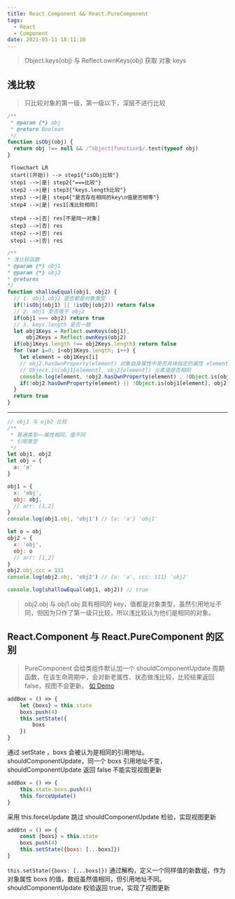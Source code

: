 ```yaml
---
title: React.Component && React.PureComponent
tags:
  - React
  - Component
date: 2021-05-11 18:11:10
---
```


> Object.keys(obj) 与 Reflect.ownKeys(obj) 获取 对象 keys

## 浅比较
> 只比较对象的第一级，第一级以下，深层不进行比较
```JavaScript 
/**
 * @param {*} obj 
 * @return Boolean
 */
function isObj(obj) {
  return obj !== null && /^object|function$/.test(typeof obj)
}
```
```mermaid
 flowchart LR
 start((开始)) --> step1{"isObj比较"}
 step1 -->|是| step2{"===比较"}
 step2 -->|是| step3{"keys.length比较"}
 step3 -->|是| step4{"是否存在相同的key\n值是否相等"}
 step4 -->|是| res1[浅比较相同]

 step4 -->|否| res[不是同一对象]
 step3 -->|否| res
 step2 -->|否| res
 step1 -->|否| res
```
```JavaScript
/**
* 浅比较函数
* @param {*} obj1 
* @param {*} obj2 
* @returns 
*/
function shallowEqual(obj1, obj2) {
  // 1. obj1,obj2 是否都是对象类型
  if(!isObj(obj1) || !isObj(obj2)) return false
  // 2. obj1 是否等于 obj2
  if(obj1 === obj2) return true
  // 3. keys.length 是否一致
  let obj1Keys = Reflect.ownKeys(obj1),
      obj2Keys = Reflect.ownKeys(obj2)
  if(obj1Keys.length !== obj2Keys.length) return false
  for (var i=0; i<obj1Keys.length; i++) {
    let element = obj1Keys[i]
    // obj2.hasOwnProperty(element) 对象自身属性中是否具体指定的属性 element
    // Object.is(obj1[element], obj2[element]) 元素值是否相同
    console.log(element, !obj2.hasOwnProperty(element) , !Object.is(obj1[element], obj2[element]))
    if(!obj2.hasOwnProperty(element) || !Object.is(obj1[element], obj2[element])) return false
  }
  return true
}
```
---
```JavaScript
// obj1 与 ojb2 比较
/**
 * 普通类型——属性相同，值不同
 * 引用类型
 */
let obj1, obj2
let obj = {
  a: 'a'
}

obj1 = {
  x: 'obj',
  obj: obj,
  // arr: [1,2]
}
console.log(obj1.obj, 'obj1') // {a: 'a'} 'obj1'

let o = obj
obj2 = {
  x: 'obj',
  obj: o
  // arr: [1,2]
}
obj2.obj.ccc = 111
console.log(obj2.obj, 'obj2') // {a: 'a', ccc: 111} 'obj2'

console.log(shallowEqual(obj1, obj2)) // true
```
> obj2.obj 与 obj1.obj 具有相同的 key，值都是对象类型，虽然引用地址不同，但因为只作了第一级只比较，所以浅比较认为他们是相同的对象。

## React.Component 与 React.PureComponent 的区别
> PureComponent 会给类组件默认加一个 shouldComponentUpdate 周期函数，在该生命周期中，会对新老属性、状态做浅比较，比较结果返回 false，视图不会更新。
[如 Demo](https://github.com/HelenZhangLP/react-18/blob/master/src/Component/pureComponent.jsx)
```JavaScript
addBox = () => {
    let {boxs} = this.state
    boxs.push(4)
    this.setState({
        boxs
    })
}
```
<span class='custom-box custom-box-933'>通过 setState ，boxs 会被认为是相同的引用地址。shouldComponentUpdate，同一个 boxs 引用地址不变，shouldComponentUpdate 返回 false 不能实现视图更新</span>

```JavaScript
addBox = () => {
    this.state.boxs.push(4)
    this.forceUpdate()
}
```
<span class='custom-box custom-box-393'>采用 this.forceUpdate 跳过 shouldComponentUpdate 检验，实现视图更新</span>

```JavaScript
addBtn = () => {
    const {boxs} = this.state
    boxs.push(4)
    this.setState({boxs: [...boxs]})
}
```
<span class='custom-box custom-box-393'>`this.setState({boxs: [...boxs]})` 通过解构，定义一个同样值的新数组，作为对象属性 boxs 的值，数组虽然值相同，但引用地址不同。shouldComponentUpdate 校验返回 true，实现了视图更新</span>